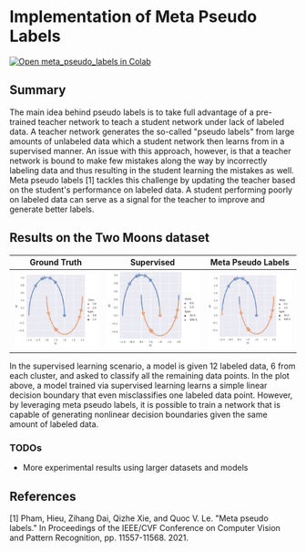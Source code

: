 # Implementation of Meta Pseudo Labels
[![Open meta_pseudo_labels in Colab](https://colab.research.google.com/assets/colab-badge.svg)](https://colab.research.google.com/github/YooPaul/meta_pseudo_labels/blob/master/meta_pseudo_label.ipynb)<br>

## Summary

The main idea behind pseudo labels is to take full advantage of a pre-trained teacher network to teach a student network under lack of labeled data. A teacher network generates the so-called "pseudo labels" from large amounts of unlabeled data which a student network then learns from in a supervised manner. An issue with this approach, however, is that a teacher network is bound to make few mistakes along the way by incorrectly labeling data and thus resulting in the student learning the mistakes as well. Meta pseudo labels [1] tackles this challenge by updating the teacher based on the student's performance on labeled data. A student performing poorly on labeled data can serve as a signal for the teacher to improve and generate better labels.


## Results on the Two Moons dataset

Ground Truth            |  Supervised                               |Meta Pseudo Labels
:-------------------------:|:-------------------------:|:-------------------------:
<img src="imgs/ground_truth.png" alt="drawing" width="250"/>  |  <img src="imgs/supervised.png" alt="drawing" width="252"/> | <img src="imgs/meta_pseudo_method.png" alt="drawing" width="252"/>

In the supervised learning scenario, a model is given 12 labeled data, 6 from each cluster, and asked to classify all the remaining data points. In the plot above, a model trained via supervised learning learns a simple linear decision boundary that even misclassifies one labeled data point. However, by leveraging meta pseudo labels, it is possible to train a network that is capable of generating nonlinear decision boundaries given the same amount of labeled data. 

      

### TODOs
* More experimental results using larger datasets and models


## References

[1] Pham, Hieu, Zihang Dai, Qizhe Xie, and Quoc V. Le. "Meta pseudo labels." In Proceedings of the IEEE/CVF Conference on Computer Vision and Pattern Recognition, pp. 11557-11568. 2021.
